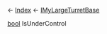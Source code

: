 ← [Index](Api-Index) ← [IMyLargeTurretBase](Sandbox.ModAPI.Ingame.IMyLargeTurretBase)

[bool](System.Boolean) IsUnderControl